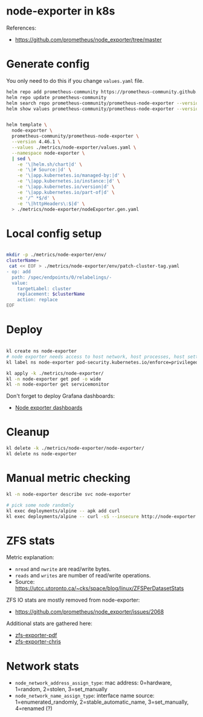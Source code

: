 
# node-exporter in k8s

References:
- https://github.com/prometheus/node_exporter/tree/master

# Generate config

You only need to do this if you change `values.yaml` file.

```bash
helm repo add prometheus-community https://prometheus-community.github.io/helm-charts
helm repo update prometheus-community
helm search repo prometheus-community/prometheus-node-exporter --versions --devel | head
helm show values prometheus-community/prometheus-node-exporter --version 4.46.1 > ./metrics/node-exporter/default-values.yaml
```

```bash

helm template \
  node-exporter \
  prometheus-community/prometheus-node-exporter \
  --version 4.46.1 \
  --values ./metrics/node-exporter/values.yaml \
  --namespace node-exporter \
  | sed \
    -e '\|helm.sh/chart|d' \
    -e '\|# Source:|d' \
    -e '\|app.kubernetes.io/managed-by:|d' \
    -e '\|app.kubernetes.io/instance:|d' \
    -e '\|app.kubernetes.io/version|d' \
    -e '\|app.kubernetes.io/part-of|d' \
    -e '/^ *$/d' \
    -e '\|httpHeaders\:$|d' \
  > ./metrics/node-exporter/nodeExporter.gen.yaml

```

# Local config setup

```bash

mkdir -p ./metrics/node-exporter/env/
clusterName=
 cat << EOF > ./metrics/node-exporter/env/patch-cluster-tag.yaml
- op: add
  path: /spec/endpoints/0/relabelings/-
  value:
    targetLabel: cluster
    replacement: $clusterName
    action: replace
EOF

```

# Deploy

```bash

kl create ns node-exporter
# node exporter needs access to host network, host processes, host settings to work properly
kl label ns node-exporter pod-security.kubernetes.io/enforce=privileged

kl apply -k ./metrics/node-exporter/
kl -n node-exporter get pod -o wide
kl -n node-exporter get servicemonitor

```

Don't forget to deploy Grafana dashboards:
- [Node exporter dashboards](./dashboards/readme.md)

# Cleanup

```bash
kl delete -k ./metrics/node-exporter/node-exporter/
kl delete ns node-exporter
```

# Manual metric checking

```bash
kl -n node-exporter describe svc node-exporter

# pick some node randomly
kl exec deployments/alpine -- apk add curl
kl exec deployments/alpine -- curl -sS --insecure http://node-exporter.node-exporter:9100/metrics > ./node-exporter.log
```

# ZFS stats

Metric explanation:
- `nread` and `nwrite` are read/write bytes.
- `reads` and `writes` are number of read/write operations.
- Source: https://utcc.utoronto.ca/~cks/space/blog/linux/ZFSPerDatasetStats

ZFS IO stats are mostly removed from node-exporter:
- https://github.com/prometheus/node_exporter/issues/2068

Additional stats are gathered here:
- [zfs-exporter-pdf](../zfs-exporter/pdf/readme.md)
- [zfs-exporter-chris](../zfs-exporter/chris-siebenmann/readme.md)

# Network stats

- `node_network_address_assign_type`: mac address: 0=hardware, 1=random, 2=stolen, 3=set_manually
- `node_network_name_assign_type`: interface name source: 1=enumerated_randomly, 2=stable_automatic_name, 3=set_manually, 4=renamed (?)
